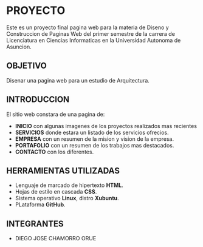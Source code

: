 # PROYECTO

Este es un proyecto final pagina web para la materia de Diseno y Construccion de Paginas Web del primer semestre de la carrera de Licenciatura en Ciencias Informaticas en la Universidad Autonoma de Asuncion. 

## OBJETIVO

Disenar una pagina web para un estudio de Arquitectura.

## INTRODUCCION

El sitio web constara de una pagina de:

- **INICIO** con algunas imagenes de los proyectos realizados mas recientes
- **SERVICIOS** donde estara un listado de los servicios ofrecios.
- **EMPRESA** con un resumen de la mision y vision de la empresa.
- **PORTAFOLIO** con un resumen de los trabajos mas destacados.
- **CONTACTO** con los diferentes.

## HERRAMIENTAS UTILIZADAS

- Lenguaje de marcado de hipertexto **HTML**.
- Hojas de estilo en cascada **CSS**.
- Sistema operativo **Linux**, distro **Xubuntu**.
- PLataforma **GitHub**.

## INTEGRANTES

- DIEGO JOSE CHAMORRO ORUE
